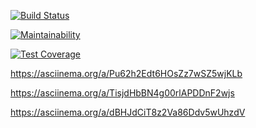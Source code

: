 [![Build Status](https://travis-ci.org/atranarta/project-lvl1-s412.svg?branch=master)](https://travis-ci.org/atranarta/project-lvl1-s412)

[![Maintainability](https://api.codeclimate.com/v1/badges/b31a6f9b94cfad8c4bd8/maintainability)](https://codeclimate.com/github/atranarta/project-lvl1-s412/maintainability)

[![Test Coverage](https://api.codeclimate.com/v1/badges/b31a6f9b94cfad8c4bd8/test_coverage)](https://codeclimate.com/github/atranarta/project-lvl1-s412/test_coverage)

 https://asciinema.org/a/Pu62h2Edt6HOsZz7wSZ5wjKLb

 https://asciinema.org/a/TisjdHbBN4g00rlAPDDnF2wjs

 https://asciinema.org/a/dBHJdCiT8z2Va86Ddv5wUhzdV